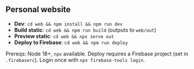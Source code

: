 ## Personal website

- **Dev**: `cd web && npm install && npm run dev`
- **Build static**: `cd web && npm run build` (outputs to `web/out`)
- **Preview static**: `cd web && npx serve out`
- **Deploy to Firebase**: `cd web && npm run deploy`

Prereqs: Node 18+, `npx` available. Deploy requires a Firebase project (set in `.firebaserc`). Login once with `npx firebase-tools login`.


